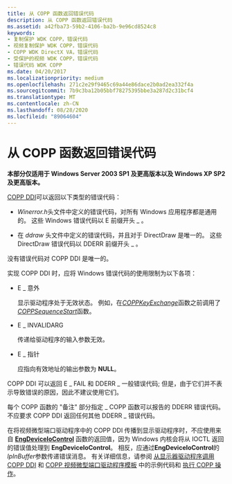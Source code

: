 ```yaml
---
title: 从 COPP 函数返回错误代码
description: 从 COPP 函数返回错误代码
ms.assetid: a42fba73-59b2-4106-ba2b-9e96cd8524c8
keywords:
- 复制保护 WDK COPP，错误代码
- 视频复制保护 WDK COPP，错误代码
- COPP WDK DirectX VA，错误代码
- 受保护的视频 WDK COPP，错误代码
- 错误代码 WDK COPP
ms.date: 04/20/2017
ms.localizationpriority: medium
ms.openlocfilehash: 271c2e29f9465c69a44e86dace2b0ad2ea332f4a
ms.sourcegitcommit: 7b9c3ba12b05bbf78275395bbe3a287d2c31bcf4
ms.translationtype: MT
ms.contentlocale: zh-CN
ms.lasthandoff: 08/28/2020
ms.locfileid: "89064604"
---
```

# <a name="returning-error-codes-from-copp-functions"></a>从 COPP 函数返回错误代码


**本部分仅适用于 Windows Server 2003 SP1 及更高版本以及 Windows XP SP2 及更高版本。**

[COPP DDI](sample-functions-for-copp.md)可以返回以下类型的错误代码：

-   *Winerror.h*头文件中定义的错误代码，对所有 Windows 应用程序都是通用的。 这些 Windows 错误代码以 E 前缀开头 \_ 。

-   在 *ddraw* 头文件中定义的错误代码，并且对于 DirectDraw 是唯一的。 这些 DirectDraw 错误代码以 DDERR 前缀开头 \_ 。

没有错误代码对 COPP DDI 是唯一的。

实现 COPP DDI 时，应将 Windows 错误代码的使用限制为以下各项：

-   E \_ 意外

    显示驱动程序处于无效状态。 例如，在[*COPPKeyExchange*](./coppkeyexchange.md)函数之前调用了[*COPPSequenceStart*](./coppsequencestart.md)函数。

-   E \_ INVALIDARG

    传递给驱动程序的输入参数无效。

-   E \_ 指针

    应指向有效地址的输出参数为 **NULL**。

COPP DDI 可以返回 E \_ FAIL 和 DDERR \_ 一般错误代码; 但是，由于它们并不表示导致错误的原因，因此不建议使用它们。

每个 COPP 函数的 "备注" 部分指定 \_ COPP 函数可以报告的 DDERR 错误代码。 不应要求 COPP DDI 返回任何其他 DDERR \_ 错误代码。

在将视频微型端口驱动程序中的 COPP DDI 传播到显示驱动程序时，不应使用来自 [**EngDeviceIoControl**](/windows/desktop/api/winddi/nf-winddi-engdeviceiocontrol) 函数的返回值，因为 Windows 内核会将从 IOCTL 返回的错误值处理到 **EngDeviceIoControl**。 相反，应通过**EngDeviceIoControl**的*lpInBuffer*参数传递错误消息。 有关详细信息，请参阅 [从显示器驱动程序调用 COPP DDI](calling-the-copp-ddi-from-the-display-driver.md) 和 [COPP 视频微型端口驱动程序模板](copp-video-miniport-driver-template.md) 中的示例代码和 [执行 COPP 操作](performing-copp-operations-example.md)。

 

